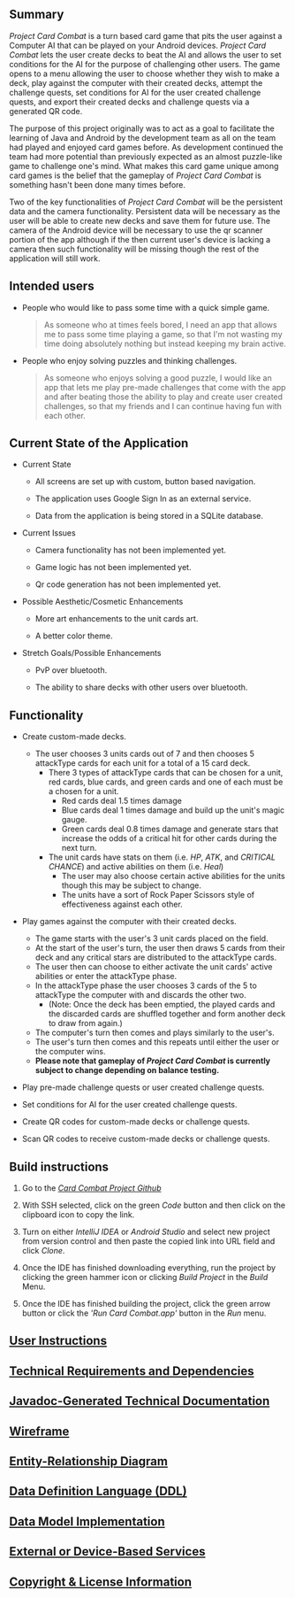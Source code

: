 ## Summary

_Project Card Combat_ is a turn based card game that pits the user against a Computer AI that can be 
played on your Android devices. _Project Card Combat_ lets the user create decks to beat the AI and 
allows the user to set conditions for the AI for the purpose of challenging other users. The game 
opens to a menu allowing the user to choose whether they wish to make a deck, play against the 
computer with their created decks, attempt the challenge quests, set conditions for AI for the user 
created challenge quests, and export their created decks and challenge quests via a generated QR 
code.

The purpose of this project originally was to act as a goal to facilitate the learning of Java and 
Android by the development team as all on the team had played and enjoyed card games before. As 
development continued the team had more potential than previously expected as an almost puzzle-like
game to challenge one's mind. What makes this card game unique among card games is the belief that 
the gameplay of _Project Card Combat_ is something hasn't been done many times before.

Two of the key functionalities of _Project Card Combat_ will be the persistent data and the 
camera functionality. Persistent data will be necessary as the user will be able to create new decks
and save them for future use. The camera of the Android device will be necessary to use the qr 
scanner portion of the app although if the then current user's device is lacking a camera then such
functionality will be missing though the rest of the application will still work.

## Intended users

* People who would like to pass some time with a quick simple game.

    > As someone who at times feels bored, I need an app that allows me to pass some time playing a 
    game, so that I'm not wasting my time doing absolutely nothing but instead keeping my brain 
    active.

* People who enjoy solving puzzles and thinking challenges.

    >  As someone who enjoys solving a good puzzle, I would like an app that lets me play pre-made 
    challenges that come with the app and after beating those the ability to play and create user 
    created challenges, so that my friends and I can continue having fun with each other.

## Current State of the Application

* Current State

    * All screens are set up with custom, button based navigation. 

    * The application uses Google Sign In as an external service.
    
    * Data from the application is being stored in a SQLite database.
         
* Current Issues
    
    * Camera functionality has not been implemented yet.
    
    * Game logic has not been implemented yet.
    
    * Qr code generation has not been implemented yet.
    
* Possible Aesthetic/Cosmetic Enhancements

    * More art enhancements to the unit cards art.
    
    * A better color theme.

* Stretch Goals/Possible Enhancements 

    * PvP over bluetooth.
    
    * The ability to share decks with other users over bluetooth.

## Functionality

* Create custom-made decks.
	* The user chooses 3 units cards out of 7 and then chooses 5 attackType cards for each unit for 
	a total of a 15 card deck.
		* There 3 types of attackType cards that can be chosen for a unit, red cards, blue cards, 
		and green cards and one of each must be a chosen for a unit.
			* Red cards deal 1.5 times damage
			* Blue cards deal 1 times damage and build up the unit's magic gauge. 
			* Green cards deal 0.8 times damage and generate stars that increase the odds of a 
			critical hit for other cards during the next turn.
		* The unit cards have stats on them (i.e. _HP_, _ATK_, and _CRITICAL CHANCE_) and active 
		abilities on them (i.e. _Heal_) 
			* The user may also choose certain active abilities for the units though this may be 
			subject to change.
			* The units have a sort of Rock Paper Scissors style of effectiveness against each other.
		
* Play games against the computer with their created decks.
	* The game starts with the user's 3 unit cards placed on the field.
	* At the start of the user's turn, the user then draws 5 cards from their deck and any critical 
	stars are distributed to the attackType cards.
	* The user then can choose to either activate the unit cards' active abilities or enter the 
	attackType phase.
	* In the attackType phase the user chooses 3 cards of the 5 to attackType the computer with and 
	discards the other two.
		* (Note: Once the deck has been emptied, the played cards and the discarded cards are 
		shuffled together and form another deck to draw from again.)
	* The computer's turn then comes and plays similarly to the user's.
	* The user's turn then comes and this repeats until either the user or the computer wins.
	* **Please note that gameplay of _Project Card Combat_ is currently subject to change depending 
	on balance testing.**
	
* Play pre-made challenge quests or user created challenge quests.

* Set conditions for AI for the user created challenge quests.

* Create QR codes for custom-made decks or challenge quests.

* Scan QR codes to receive custom-made decks or challenge quests.
    
## Build instructions

1. Go to the _[Card Combat Project Github](https://github.com/Dominguez1st/card-combat)_

2. With SSH selected, click on the green _Code_ button and then click on the clipboard icon to copy 
the link.

3. Turn on either _IntelliJ IDEA_ or _Android Studio_ and select new project from version control 
and then paste the copied link into URL field and click 
_Clone_.

5. Once the IDE has finished downloading everything, run the project by clicking the green hammer 
icon or clicking _Build Project_ in the _Build_ Menu.

6. Once the IDE has finished building the project, click the green arrow button or click the _'Run 
Card Combat.app'_ button in the _Run_ menu.

## [User Instructions](user-instructions.md)
   
## [Technical Requirements and Dependencies](technical-requirements-dependencies.md) 

## [Javadoc-Generated Technical Documentation](api/index.html)  
    
## [Wireframe](wireframe.md)

## [Entity-Relationship Diagram](erd.md)

## [Data Definition Language (DDL)](ddl.md)

## [Data Model Implementation](data-model-implementation.md)

## [External or Device-Based Services]()

## [Copyright & License Information](copyright.md)
